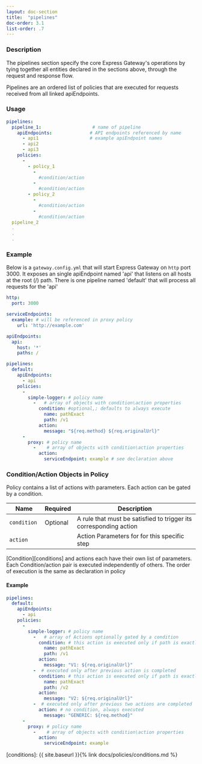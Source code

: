 ```yaml
---
layout: doc-section
title:  "pipelines"
doc-order: 3.1
list-order: .7
---
```


### Description

The pipelines section specify the core Express Gateway's operations by tying  together all entities declared in the sections above, through the request and response flow.

Pipelines are an ordered list of policies that are executed for requests received from all linked apiEndpoints.

### Usage

```yaml
pipelines:
  pipeline_1:                   # name of pipeline
    apiEndpoints:              # API endpoints referenced by name
      - api1                   # example apiEndpoint names
      - api2
      - api3
    policies:
      -
        - policy_1
          -
            #condition/action
          -
            #condition/action
        - policy_2
          -
            #condition/action
          -
            #condition/action
  pipeline_2
  .
  .
  .
```

### Example

Below is a `gateway.config.yml` that will start Express Gateway on `http` port 3000. It exposes an single apiEndpoint named 'api' that listens on all hosts at the root (/) path. There is one pipeline named 'default' that will process all requests for the 'api'

```yaml
http:
  port: 3000

serviceEndpoints:
  example: # will be referenced in proxy policy
    url: 'http://example.com'

apiEndpoints:
  api:
    host: '*'
    paths: /

pipelines:
  default:
    apiEndpoints:
      - api
    policies:
      -
        simple-logger: # policy name
          -   # array of objects with condition\action properties
            condition: #optional,; defaults to always execute
              name: pathExact
              path: /v1
            action:
              message: "${req.method} ${req.originalUrl}"
      -  
        proxy: # policy name
          -    # array of objects with condition\action properties
            action:
              serviceEndpoint: example # see declaration above
```

### Condition/Action Objects in Policy

Policy contains a list of actions with parameters. Each action can be gated by a  condition.  

| Name         | Required | Description                                                                                                             |
| ------------ | -------- | ----------------------------------------------------------------------------------------------------------------------- |
| `condition ` | Optional | A rule that must be satisfied to trigger its corresponding action                                                       |
| `action `    |          | Action Parameters for for this specific step  |


[Condition][conditions] and actions each have their own list of parameters. 
Each Condition/action pair is executed independently of others.
The order of execution is the same as declaration in policy

#### Example
```yml
pipelines:
  default:
    apiEndpoints:
      - api
    policies:
      -
        simple-logger: # policy name
          -   # array of Actions optionally gated by a condition
            condition: # this action is executed only if path is exactly /v1
              name: pathExact
              path: /v1
            action:
              message: "V1: ${req.originalUrl}"
          -  # executed only after previous action is completed   
            condition: # this action is executed only if path is exactly /v2
              name: pathExact
              path: /v2
            action:
              message: "V2: ${req.originalUrl}"
          -  # executed only after previous two actions are completed   
            action: # no condition, always executed
              message: "GENERIC: ${req.method}"
      -  
        proxy: # policy name
          -    # array of objects with condition\action properties
            action:
              serviceEndpoint: example 
```


[conditions]: {{ site.baseurl }}{% link docs/policies/conditions.md %}